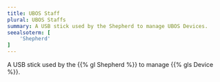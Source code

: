 ```yaml
---
title: UBOS Staff
plural: UBOS Staffs
summary: A USB stick used by the Shepherd to manage UBOS Devices.
seealsoterm: [
    'Shepherd'
]
---
```


A USB stick used by the {{% gl Shepherd %}} to manage {{% gls Device %}}.
